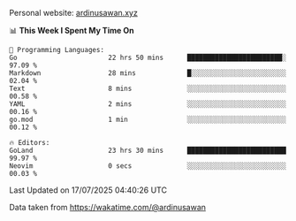 Personal website: [ardinusawan.xyz](https://ardinusawan.xyz)

<!--START_SECTION:waka-->
📊 **This Week I Spent My Time On** 

```text
💬 Programming Languages: 
Go                       22 hrs 50 mins      ████████████████████████░   97.09 % 
Markdown                 28 mins             █░░░░░░░░░░░░░░░░░░░░░░░░   02.04 % 
Text                     8 mins              ░░░░░░░░░░░░░░░░░░░░░░░░░   00.58 % 
YAML                     2 mins              ░░░░░░░░░░░░░░░░░░░░░░░░░   00.16 % 
go.mod                   1 min               ░░░░░░░░░░░░░░░░░░░░░░░░░   00.12 % 

🔥 Editors: 
GoLand                   23 hrs 30 mins      █████████████████████████   99.97 % 
Neovim                   0 secs              ░░░░░░░░░░░░░░░░░░░░░░░░░   00.03 % 
```


 Last Updated on 17/07/2025 04:40:26 UTC
<!--END_SECTION:waka-->
Data taken from https://wakatime.com/@ardinusawan
